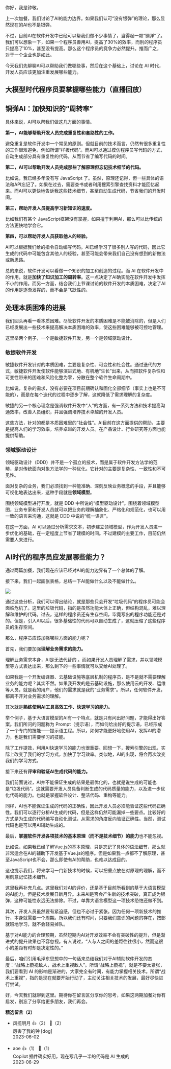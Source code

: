 你好，我是钟敬。

上一次加餐，我们讨论了AI的能力边界。如果我们认可“没有银弹”的理论，那么显然现在的AI也不是银弹。

不过，目前AI在软件开发中已经可以帮我们做不少事情了，当得起一颗“铜弹”了。我们可以想象一下，如果一个程序员善用AI，提高了30%的效率，而别的程序员只提高了10%，甚至没有提高。那么这个程序员的竞争力必然提升。推而广之，对于一个企业也是如此。

今天我们先聊聊AI可以帮助我们做哪些事，然后在这个基础上，讨论在 AI 时代，开发人员应该更加注重发展哪些能力。

## 大模型时代程序员要掌握哪些能力（直播回放）

## 铜弹AI：加快知识的“周转率”

具体来说，AI可以帮我们做这几方面的事情。

**第一，AI能够帮助开发人员完成重复性和套路性的工作。**

避免重复是软件开发中一个常见的原则。但就目前的技术而言，仍然有很多重复性的工作很难避免，例如所谓“样板代码”。而AI可以通过模仿程序员写代码的方式，自动生成部分具有重复性的代码，从而节省了编写代码的时间。

**第二，AI可以帮助开发人员完成那些了解原理但忘记技术细节的代码。**

比如说，我已经多年没有写 JavaScript 了。虽然，原理还记得，但一些具体的语法和API忘记了。如果在过去，需要查书或者利用搜索引擎查找资料才能回忆起来。而AI可以更快地告诉我这些技术细节，甚至自动生成代码，节省我们的开发时间。

**第三，帮助开发人员提高学习新知识的速度。**

比如我们有某个 JavaScript框架没有掌握，如果擅于利用AI，那么可以比传统的方法更快地学会它。

**第四，可以帮助开发人员获取他人的经验。**

AI可以根据我们给的指令自动编写代码。AI已经学习了很多别人写的代码，因此它生成的代码中可能包含其他人的经验，甚至可能会带来我们自己没有想到的新做法或新思路。

总的来说，软件开发可以看做一个知识的加工和创造的过程。而 AI 在软件开发中的作用，就是**加快了知识加工的周转率**。这一点决定了AI确实能在软件开发中发挥不小的作用。而另一方面，结合我们上节课讨论的软件开发的本质困难，决定了AI的作用是逐渐发挥的，而不会是飞跃性的。

## 处理本质困难的进展

我们回头再看一看本质困难。尽管软件开发的本质困难是不能被消除的，但是人们已经发展出一些技术来提高解决本质困难的效率，使这些困难能够被可控地管理。

这里举两个例子，一个是敏捷软件开发，另一个是领域驱动设计。

### 敏捷软件开发

敏捷软件开发针对的本质困难，主要是复杂性、可变性和社会性。通过迭代的方式，敏捷软件开发使软件能够演进式地、有机地“生长”出来，从而把软件复杂性和可变性带来的困难和风险化整为零，分散在整个软件生命周期中。

比如说，复杂的需求，没有必要在项目前期确认和固化全部细节（事实上也是不可能的），而是在每个迭代的过程中逐步了解，这就降低了需求理解的复杂度。

敏捷的另一个核心理念是强调软件开发中“人”的方面，有一系列方法和技术提高沟通效率，改善人员组织，并且强调培养技术卓越的开发人员。

这些方法，针对的都是本质困难里的“社会性”。AI目前在这方面提供的帮助，主要是提高人们的学习效率，培养卓越的开发人员。在产品设计、行业研究等方面也能提供帮助。

### 领域驱动设计

领域驱动设计（DDD）并不是一个孤立的技术，而是属于软件开发方法学的范畴，是对传统面向对象方法学的一种优化。它针对的主要是复杂性、一致性和不可见性。

面对复杂的业务，我们必须找到一种能准确、深刻反映业务概念的手段，并且能够可视化地表达出来，这种手段就是**领域模型**。

围绕领域模型进行开发，就是 DDD 中所说的“模型驱动设计”。围绕着领域模型图，业务专家和开发人员就可以把业务的理解抽象化、严格化和规范化，也可以用一致的语言来沟通，这就是 DDD 中说的“统一语言”。

在这一方面，AI 可以通过分析需求文本，初步建立领域模型，作为开发人员进一步优化的基础，在一定程度上节省了建模的时间。不过建模的主要工作，目前仍然需要人来进行。

## AI时代的程序员应发展哪些能力？

通过两篇加餐，我们现在应该已经对AI的能力边界有了一个总体的了解。

接下来，我们一起画张表格，总结一下AI能做什么以及不能做什么。

![](https://static001.geekbang.org/resource/image/d9/2b/d956aece1f7cf39a4e9569fb57fb392b.jpg?wh=2815x1259)

通过这些分析，我们可以得出结论，就是那些只会开发“垃圾代码”的程序员可能会面临危机了。这里的垃圾代码，指的是虽然功能大体上正确，但结构混乱，难以理解和维护的代码。过去，这样的程序员还有生存空间，毕竟写出的程序功能还是对的。但是，引入AI以后，很多基础性的代码可以自动生成了，这就压缩了这些程序员的生存空间。

那么，程序员应该加强哪些方面的能力呢？

首先，我们要加强**理解业务需求的能力。**

理解业务需求本身，AI是无法代替的 。而如果开发人员理解了需求，并以领域模型等方式表达出来，那么剩下的一些事情就可以交给AI处理了。

如果我是一个开发编译器、云基础设施等底层机制的程序员，是不是就不需要理解业务的能力呢？其实不然。如果我开发的是云基础设施，那么使用云的开发、运维等人员，就是我的用户，他们的需求就是我的“业务需求”。所以，任何软件开发，都离不开对业务需求的理解。

其次就是**熟练使用AI工具高效工作、快速学习的能力。**

举个例子，基于大语言模型的AI有一个特点，就是只有问出好问题，才能得出好答案。我们所问的问题称为 Prompt（提示语），而如何给出好的提示语，已经形成了一个专门的技能——提示语工程。所以，如何才能更好地使用AI，发挥AI的潜力，也是我们需要学习的技能。

除了工作提效，利用AI快速学习的能力也很重要。回想一下，搜索引擎的出现，实际上改变了我们的学习方式，加快了学习效率。类似地，AI的出现，将会再次改变我们的学习方式。

接下来还有**评审和验证AI生成代码的能力。**

我们前面说过，AI并不能保证生成的结果是最优化的，也就是说生成的可能也是“垃圾代码”。这就需要开发人员具备判断生成的代码质量的能力，以及进一步优化代码的能力。也就是掌握软件设计、整洁代码、重构等能力。

同样，AI也不能保证生成的代码的正确性，因此开发人员必须能验证这些代码正确性。我们可以逐行分析AI生成的代码，但是这样仍然可能漏掉一些要点。比较好的方式是为生成的代码编写自动化测试，从需求的角度反向验证正确性。当然，测试代码也是可以用AI辅助生成的。

最后，**掌握软件开发各项技术的基本原理（而不是技术细节）的能力**也不能忽视。

比如说，如果我已经了解Vue.js的基本原理，只是忘记了具体的语法细节，那么就非常适合在AI的辅助下开发基于Vue.js的程序。但是如果我一点都不了解原理，甚至JavaScript也不会，那么即使有AI的帮助，也难以达成目的。

这也提示我们，将来学习一门新技术的时候，可以把重点放在对原理的理解，而不用刻意记忆技术细节。

这里我再补充几点。这里我们对AI的评价，还是基于目前所看到的基于大语言模型的AI能力。但是技术发展日新月异。未来AI是否会产生新的技术突破，真正成为银弹，这种可能性永远无法排除。不过，单靠大语言模型这一项技术恐怕还做不到。

其次，开发人员虽然要有紧迫感，但也不必过于紧张。因为任何一项新技术的推行，本身就需要一个周期。所以我们还有时间，只要我们意识的问题的存在，按部就班地学习，就不会轻易掉队。

基于对AI能力的合理预期，虽然短期内AI对开发效率不会有突破性的提升，但是渐进式的提升效果也不容忽视。有人说过，“人与人之间的差距往往很小，然而这很小的差距有时却是决定性的。”

最后，咱们引用毛泽东思想中的一句话来总结我们对于AI辅助软件开发的态度：“战略上藐视敌人，战术上重视敌人”。所谓“战略上藐视”，就是不要太紧张，我们要看到 AI 的影响是渐进的，大家完全有时间，有能力掌握相关技术。所谓“战术上重视”，指的是现在就要开始行动了，主动关注相关技术的发展，最好尽快进行尝试。

好，今天我们就聊到这里。期待你在留言区分享你的思考，如果这两期加餐对你有启发，别忘了分享给更多朋友，我们再会。
<div><strong>精选留言（2）</strong></div><ul>
<li><span>风揽明月</span> 👍（2） 💬（2）<div>厉害了我的钟 [dog]</div>2023-06-02</li><br/><li><span>aoe</span> 👍（1） 💬（1）<div>Copilot 插件确实好用，现在写几乎一半的代码是 AI 生成的</div>2023-06-29</li><br/>
</ul>